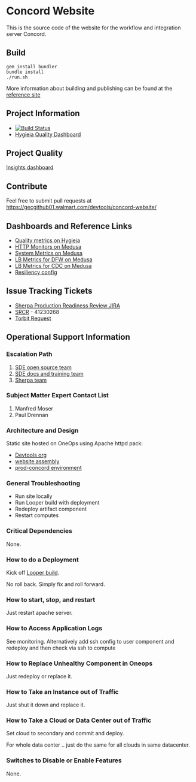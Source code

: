 # Concord Website

This is the source code of the website for the workflow and integration server
Concord.

## Build

```
gem install bundler
bundle install
./run.sh
```

More information about building and publishing can be found at the
[reference site](http://reference.walmart.com/docs/getting-started/)

## Project Information

- [![Build Status](https://ci.walmart.com/buildStatus/icon?job=SDE-Docs-Training/concord-site)](https://ci.walmart.com/job/SDE-Docs-Training/job/concord-site/)
- [Hygieia Quality Dashboard](https://hygieia.walmart.com/#/dashboard/5ab0594c867b6e4f858f0661)

## Project Quality

[Insights dashboard](http://hygieia.walmart.com/#/dashboard/59a4b22dad53334f88c9989f)

## Contribute

Feel free to submit pull requests at
https://gecgithub01.walmart.com/devtools/concord-website/

## Dashboards and Reference Links

- [Quality metrics on Hygieia](https://hygieia.walmart.com/#/dashboard/5ab0594c867b6e4f858f0661)
- [HTTP Monitors on Medusa](https://medusa.walmart.com/dashboard/db/concord-walmart-com-http-monitors?refresh=1m&orgId=1)
- [System Metrics on Medusa](https://medusa.walmart.com/dashboard/db/concord-walmart-com-system-metrics?orgId=1)
- [LB Metrics for DFW on Medusa](https://medusa.walmart.com/dashboard/db/concord-walmart-com-lb-metrics-dfw?orgId=1)
- [LB Metrics for CDC on Medusa](https://medusa.walmart.com/dashboard/db/concord-walmart-com-lb-metrics-cdc?orgId=1)
- [Resiliency config](http://resiliencydoc.walmart.com/)

## Issue Tracking Tickets

- [Sherpa Production Readiness Review JIRA](https://jira.walmart.com/browse/PLSHERPA-7870)
- [SRCR](https://egrc.wal-mart.com/archer/apps/ArcherApp/Home.aspx#workspace/118) - 41230268
- [Torbit Request](https://jira.walmart.com/browse/STRDTDT-871)

## Operational Support Information

### Escalation Path

1. [SDE open source team](https://sde.walmart.com/docs/open-source/index.html#contact)
2. [SDE docs and training team](https://sde.walmart.com/docs/docs-and-training/index.html)
3. [Sherpa team](https://sherpa.walmart.com/)


### Subject Matter Expert Contact List

1. Manfred Moser
2. Paul Drennan

### Architecture and Design

Static site hosted on OneOps using Apache httpd pack:

- [Devtools org](https://oneops.prod.walmart.com/devtools)
- [website assembly](https://oneops.prod.walmart.com/devtools/assemblies/website)
- [prod-concord environment](https://oneops.prod.walmart.com/devtools/assemblies/223129878/operations/environments/224594666#summary)

### General Troubleshooting

- Run site locally
- Run Looper build with deployment
- Redeploy artifact component
- Restart computes

### Critical Dependencies

None.

### How to do a Deployment

Kick off [Looper build](https://ci.walmart.com/job/SDE-Docs-Training/concord-site).

No roll back. Simply fix and roll forward.

### How to start, stop, and restart

Just restart apache server.

### How to Access Application Logs

See monitoring. Alternatively add ssh config to user component and redeploy and
then check via ssh to compute

### How to Replace Unhealthy Component in Oneops

Just redeploy or replace it.

### How to Take an Instance out of Traffic

Just shut it down and replace it.

### How to Take a Cloud or Data Center out of Traffic

Set cloud to secondary and commit and deploy.

For whole data center .. just do the same for all clouds in same datacenter.

### Switches to Disable or Enable Features

None.

